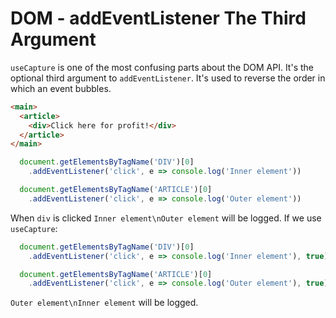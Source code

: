 # DOM - addEventListener The Third Argument

`useCapture` is one of the most confusing parts about the DOM API. It's the optional third argument to `addEventListener`. It's used to reverse the order in which an event bubbles.

```html
<main>
  <article>
    <div>Click here for profit!</div>
  </article>
</main>
```

```js
  document.getElementsByTagName('DIV')[0]
    .addEventListener('click', e => console.log('Inner element'))

  document.getElementsByTagName('ARTICLE')[0]
    .addEventListener('click', e => console.log('Outer element'))
```

When `div` is clicked `Inner element\nOuter element` will be logged. If we use `useCapture`:

```js
  document.getElementsByTagName('DIV')[0]
    .addEventListener('click', e => console.log('Inner element'), true)

  document.getElementsByTagName('ARTICLE')[0]
    .addEventListener('click', e => console.log('Outer element'), true)
```

`Outer element\nInner element` will be logged.

